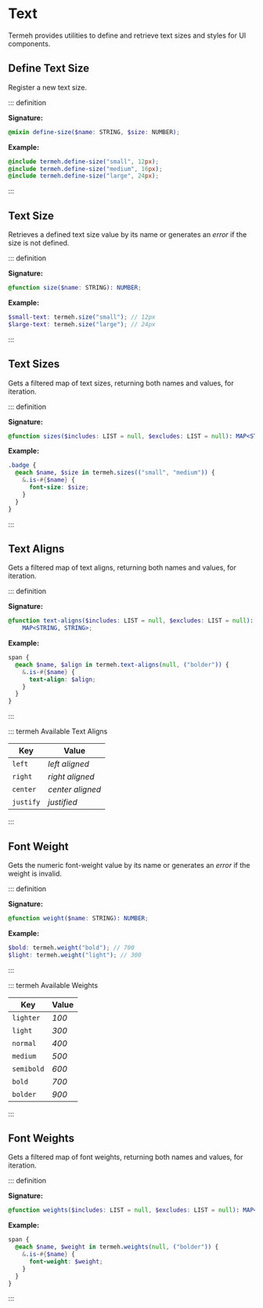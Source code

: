 # Text

Termeh provides utilities to define and retrieve text sizes and styles for UI components.

## Define Text Size

Register a new text size.

::: definition

**Signature:**

```scss
@mixin define-size($name: STRING, $size: NUMBER);
```

**Example:**

```scss
@include termeh.define-size("small", 12px);
@include termeh.define-size("medium", 16px);
@include termeh.define-size("large", 24px);
```

:::

## Text Size

Retrieves a defined text size value by its name or generates an _error_ if the size is not defined.

::: definition

**Signature:**

```scss
@function size($name: STRING): NUMBER;
```

**Example:**

```scss
$small-text: termeh.size("small"); // 12px
$large-text: termeh.size("large"); // 24px
```

:::

## Text Sizes

Gets a filtered map of text sizes, returning both names and values, for iteration.

::: definition

**Signature:**

```scss
@function sizes($includes: LIST = null, $excludes: LIST = null): MAP<STRING, NUMBER>;
```

**Example:**

```scss
.badge {
  @each $name, $size in termeh.sizes(("small", "medium")) {
    &.is-#{$name} {
      font-size: $size;
    }
  }
}
```

:::

## Text Aligns

Gets a filtered map of text aligns, returning both names and values, for iteration.

::: definition

**Signature:**

```scss
@function text-aligns($includes: LIST = null, $excludes: LIST = null):
    MAP<STRING, STRING>;
```

**Example:**

```scss
span {
  @each $name, $align in termeh.text-aligns(null, ("bolder")) {
    &.is-#{$name} {
      text-align: $align;
    }
  }
}
```

:::

::: termeh Available Text Aligns

| Key       | Value            |
| --------- | ---------------- |
| `left`    | _left aligned_   |
| `right`   | _right aligned_  |
| `center`  | _center aligned_ |
| `justify` | _justified_      |

:::

## Font Weight

Gets the numeric font-weight value by its name or generates an _error_ if the weight is invalid.

::: definition

**Signature:**

```scss
@function weight($name: STRING): NUMBER;
```

**Example:**

```scss
$bold: termeh.weight("bold"); // 700
$light: termeh.weight("light"); // 300
```

:::

::: termeh Available Weights

| Key        | Value |
| ---------- | ----- |
| `lighter`  | _100_ |
| `light`    | _300_ |
| `normal`   | _400_ |
| `medium`   | _500_ |
| `semibold` | _600_ |
| `bold`     | _700_ |
| `bolder`   | _900_ |

:::

## Font Weights

Gets a filtered map of font weights, returning both names and values, for iteration.

::: definition

**Signature:**

```scss
@function weights($includes: LIST = null, $excludes: LIST = null): MAP<STRING, NUMBER>;
```

**Example:**

```scss
span {
  @each $name, $weight in termeh.weights(null, ("bolder")) {
    &.is-#{$name} {
      font-weight: $weight;
    }
  }
}
```

:::
